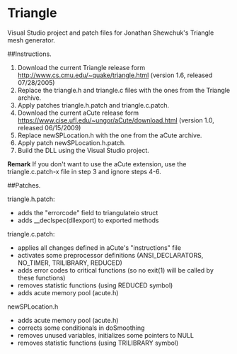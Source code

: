 Triangle
========

Visual Studio project and patch files for Jonathan Shewchuk's Triangle mesh generator.

##Instructions.

1. Download the current Triangle release form http://www.cs.cmu.edu/~quake/triangle.html (version 1.6, released 07/28/2005)
2. Replace the triangle.h and triangle.c files with the ones from the Triangle archive.
3. Apply patches triangle.h.patch and triangle.c.patch.
4. Download the current aCute release form https://www.cise.ufl.edu/~ungor/aCute/download.html (version 1.0, released 06/15/2009)
5. Replace newSPLocation.h with the one from the aCute archive.
6. Apply patch newSPLocation.h.patch.
7. Build the DLL using the Visual Studio project.

**Remark** If you don't want to use the aCute extension, use the triangle.c.patch-x file in step 3 and ignore steps 4-6.

##Patches.

triangle.h.patch:
 - adds the "errorcode" field to triangulateio struct
 - adds __declspec(dllexport) to exported methods
 
triangle.c.patch:
 - applies all changes defined in aCute's "instructions" file
 - activates some preprocessor definitions (ANSI_DECLARATORS, NO_TIMER, TRILIBRARY, REDUCED)
 - adds error codes to critical functions (so no exit(1) will be called by these functions)
 - removes statistic functions (using REDUCED symbol)
 - adds acute memory pool (acute.h)
 
newSPLocation.h
 - adds acute memory pool (acute.h)
 - corrects some conditionals in doSmoothing
 - removes unused variables, initializes some pointers to NULL
 - removes statistic functions (using TRILIBRARY symbol)
